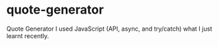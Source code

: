 # quote-generator
Quote Generator
I used JavaScript (API, async, and try/catch) what I just learnt recently.
